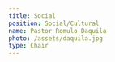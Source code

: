 ```yaml
---
title: Social
position: Social/Cultural
name: Pastor Romulo Daquila
photo: /assets/daquila.jpg
type: Chair
---
```



